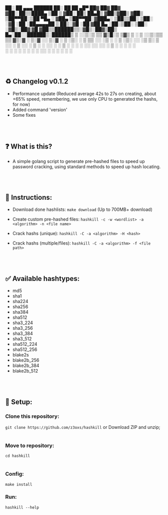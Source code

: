  ██░ ██  ▄▄▄        ██████  ██░ ██  ██ ▄█▀ ██▓ ██▓     ██▓    
▓██░ ██▒▒████▄    ▒██    ▒ ▓██░ ██▒ ██▄█▒ ▓██▒▓██▒    ▓██▒    
▒██▀▀██░▒██  ▀█▄  ░ ▓██▄   ▒██▀▀██░▓███▄░ ▒██▒▒██░    ▒██░    
░▓█ ░██ ░██▄▄▄▄██   ▒   ██▒░▓█ ░██ ▓██ █▄ ░██░▒██░    ▒██░    
░▓█▒░██▓ ▓█   ▓██▒▒██████▒▒░▓█▒░██▓▒██▒ █▄░██░░██████▒░██████▒
 ▒ ░░▒░▒ ▒▒   ▓▒█░▒ ▒▓▒ ▒ ░ ▒ ░░▒░▒▒ ▒▒ ▓▒░▓  ░ ▒░▓  ░░ ▒░▓  ░
 ▒ ░▒░ ░  ▒   ▒▒ ░░ ░▒  ░ ░ ▒ ░▒░ ░░ ░▒ ▒░ ▒ ░░ ░ ▒  ░░ ░ ▒  ░
 ░  ░░ ░  ░   ▒   ░  ░  ░   ░  ░░ ░░ ░░ ░  ▒ ░  ░ ░     ░ ░   
 ░  ░  ░      ░  ░      ░   ░  ░  ░░  ░    ░      ░  ░    ░  ░

<br><br>
## ♻️ Changelog v0.1.2
- Performance update (Reduced average 42s to 27s on creating, about +65% speed, remembering, we use only CPU to generated the hashs, for now)
- Added command 'version'
- Some fixes

<br><br>
## ❓ What is this?
- A simple golang script to generate pre-hashed files to speed up password cracking, using standard methods to speed up hash locating.

<br><br>
## 🤖 Instructions:
- Download done hashlists:
`make download` (Up to 700MB+ download)

- Create custom pre-hashed files:
`hashkill -c -w <wordlist> -a <algorithm> -n <file name>`

- Crack hashs (unique):
`hashkill -C -a <algorithm> -H <hash>`

- Crack hashs (multiple/files):
`hashkill -C -a <algorithm> -f <file path>`

<br><br>
## ✅ Available hashtypes:
- md5
- sha1
- sha224
- sha256
- sha384
- sha512
- sha3_224
- sha3_256
- sha3_384
- sha3_512
- sha512_224
- sha512_256
- blake2s
- blake2b_256
- blake2b_384
- blake2b_512

<br><br>
## 🔧 Setup:
### Clone this repository:<br>
`git clone https://github.com/z3oxs/hashkill` or Download ZIP and unzip;<br><br>
### Move to repository:<br>
`cd hashkill`<br><br>
### Config:<br>
`make install`
### Run:<br>
`hashkill --help`

